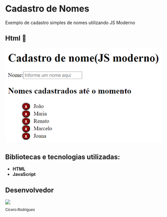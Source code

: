 # Cadastro de Nomes 
Exemplo de cadastro simples de nomes utilizando JS Moderno


## Html 🎯

<p align="center">
  <img src="https://github.com/cicerorod/igti-fullstack-mod1-cadastro-de-nomes/blob/master/img/img.PNG">
</p>

<!--
[![img.png](https://i.postimg.cc/3w8LgM61/img.png)](https://postimg.cc/qNFXTFp6)
[![Tutorial-MEAN.png](https://i.postimg.cc/9MgHHfS3/Tutorial-MEAN.png)](https://postimg.cc/WFZHMsTS)-->


## Bibliotecas e tecnologias utilizadas:

- **HTML**
- **JavaScript**

## Desenvolvedor
[<img src="https://avatars.githubusercontent.com/cicerorod" width=115><br><sub>Cícero Rodrigues</sub>](https://github.com/cicerorod)

